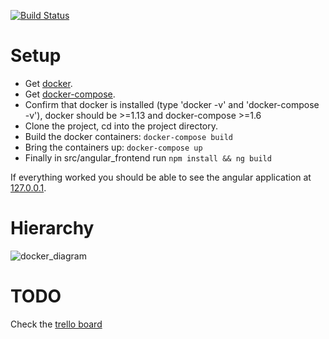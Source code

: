 [![Build Status](https://travis-ci.org/jhnoor/fg.svg?branch=master)](https://travis-ci.org/jhnoor/fg)

# Setup
     
* Get [docker](https://www.docker.com/products/overview).
* Get [docker-compose](https://docs.docker.com/compose/install/).
* Confirm that docker is installed (type 'docker -v' and 'docker-compose -v'), docker should be >=1.13 and docker-compose >=1.6
* Clone the project, cd into the project directory.
* Build the docker containers:
```docker-compose build```
* Bring the containers up:
```docker-compose up```
* Finally in src/angular_frontend run ```npm install && ng build```

If everything worked you should be able to see the angular application at [127.0.0.1](http://127.0.0.1).

# Hierarchy
![docker_diagram](DOCS/docker_diagram.png)


# TODO

Check the [trello board](https://trello.com/b/tbU3wIZc/fg-3-0)
